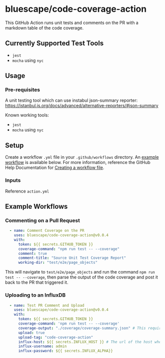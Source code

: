 # bluescape/code-coverage-action
This GitHub Action runs unit tests and comments on the PR with a markdown table of the code coverage.

## Currently Supported Test Tools
- `jest`
- `mocha` using `nyc`

## Usage
### Pre-requisites
A unit testing tool which can use instabul json-summary reporter: https://istanbul.js.org/docs/advanced/alternative-reporters/#json-summary

Known working tools: 
- `jest`
- `mocha` using `nyc`

## Setup
Create a workflow `.yml` file in your `.github/workflows` directory. An [example workflow](https://github.com/landon-martin/code-coverage-commenter/new/develop?readme=1#example-workflow) is available below. For more information, reference the GitHub Help Documentation for [Creating a workflow file](https://help.github.com/en/articles/configuring-a-workflow#creating-a-workflow-file).


### Inputs
Reference `action.yml`

## Example Workflows
### Commenting on a Pull Request
```yaml
  - name: Comment Coverage on the PR
    uses: bluescape/code-coverage-action@v0.0.4
    with:
      token: ${{ secrets.GITHUB_TOKEN }}
      coverage-command: "npm run test -- --coverage"
      comment: true
      comment-title: "Source Unit Test Coverage Report"
      working-dir: "test/e2e/page_objects"
```
This will navigate to `test/e2e/page_objects` and run the command `npm run test -- --coverage`, then parse the output of the code coverage and post it back to the PR that triggered it.

### Uploading to an InfluxDB
```yaml
  - name: Test PR Comment and Upload
    uses: bluescape/code-coverage-action@v0.0.4
    with:
      token: ${{ secrets.GITHUB_TOKEN }}
      coverage-command: 'npm run test -- --coverage'
      coverage-output: "./coverage/coverage-summary.json" # This requires the json-summary coverage reporter
      upload: true
      upload-tag: "code-coverage-action"
      influx-host: ${{ secrets.INFLUX_HOST }} # The url of the host where the influxdb is
      influx-username: admin
      influx-password: ${{ secrets.INFLUX_ALPHA}}
```

